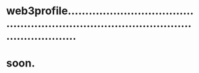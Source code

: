 # web3profile.............................................................................................................
# soon.
